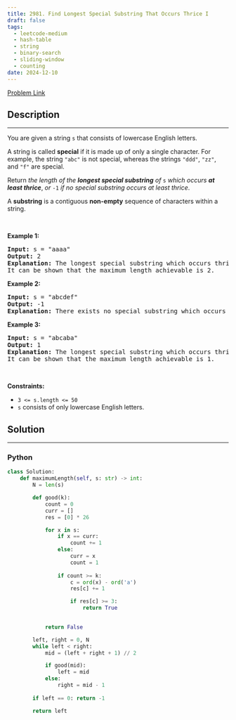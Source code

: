 ```yaml
---
title: 2981. Find Longest Special Substring That Occurs Thrice I
draft: false
tags: 
  - leetcode-medium
  - hash-table
  - string
  - binary-search
  - sliding-window
  - counting
date: 2024-12-10
---
```


[Problem Link](https://leetcode.com/problems/find-longest-special-substring-that-occurs-thrice-i/)

## Description

---
<p>You are given a string <code>s</code> that consists of lowercase English letters.</p>

<p>A string is called <strong>special</strong> if it is made up of only a single character. For example, the string <code>&quot;abc&quot;</code> is not special, whereas the strings <code>&quot;ddd&quot;</code>, <code>&quot;zz&quot;</code>, and <code>&quot;f&quot;</code> are special.</p>

<p>Return <em>the length of the <strong>longest special substring</strong> of </em><code>s</code> <em>which occurs <strong>at least thrice</strong></em>, <em>or </em><code>-1</code><em> if no special substring occurs at least thrice</em>.</p>

<p>A <strong>substring</strong> is a contiguous <strong>non-empty</strong> sequence of characters within a string.</p>

<p>&nbsp;</p>
<p><strong class="example">Example 1:</strong></p>

<pre>
<strong>Input:</strong> s = &quot;aaaa&quot;
<strong>Output:</strong> 2
<strong>Explanation:</strong> The longest special substring which occurs thrice is &quot;aa&quot;: substrings &quot;<u><strong>aa</strong></u>aa&quot;, &quot;a<u><strong>aa</strong></u>a&quot;, and &quot;aa<u><strong>aa</strong></u>&quot;.
It can be shown that the maximum length achievable is 2.
</pre>

<p><strong class="example">Example 2:</strong></p>

<pre>
<strong>Input:</strong> s = &quot;abcdef&quot;
<strong>Output:</strong> -1
<strong>Explanation:</strong> There exists no special substring which occurs at least thrice. Hence return -1.
</pre>

<p><strong class="example">Example 3:</strong></p>

<pre>
<strong>Input:</strong> s = &quot;abcaba&quot;
<strong>Output:</strong> 1
<strong>Explanation:</strong> The longest special substring which occurs thrice is &quot;a&quot;: substrings &quot;<u><strong>a</strong></u>bcaba&quot;, &quot;abc<u><strong>a</strong></u>ba&quot;, and &quot;abcab<u><strong>a</strong></u>&quot;.
It can be shown that the maximum length achievable is 1.
</pre>

<p>&nbsp;</p>
<p><strong>Constraints:</strong></p>

<ul>
	<li><code>3 &lt;= s.length &lt;= 50</code></li>
	<li><code>s</code> consists of only lowercase English letters.</li>
</ul>


## Solution

---
### Python
``` py title='find-longest-special-substring-that-occurs-thrice-i'
class Solution:
    def maximumLength(self, s: str) -> int:
        N = len(s)

        def good(k):
            count = 0
            curr = []
            res = [0] * 26

            for x in s:
                if x == curr:
                    count += 1
                else:
                    curr = x
                    count = 1
                
                if count >= k:
                    c = ord(x) - ord('a')
                    res[c] += 1

                    if res[c] >= 3:
                        return True

            
            return False

        left, right = 0, N
        while left < right:
            mid = (left + right + 1) // 2

            if good(mid):
                left = mid
            else:
                right = mid - 1
        
        if left == 0: return -1

        return left
```

